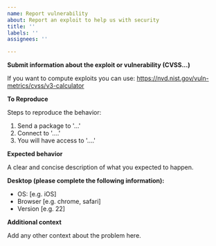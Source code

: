 ```yaml
---
name: Report vulnerability
about: Report an exploit to help us with security
title: ''
labels: ''
assignees: ''

---
```


**Submit information about the exploit or vulnerability (CVSS...)**

If you want to compute exploits you can use: https://nvd.nist.gov/vuln-metrics/cvss/v3-calculator

**To Reproduce**

Steps to reproduce the behavior:
1. Send a package to '...'
2. Connect to '....'
3. You will have access to '....'

**Expected behavior**

A clear and concise description of what you expected to happen.

**Desktop (please complete the following information):**
 - OS: [e.g. iOS]
 - Browser [e.g. chrome, safari]
 - Version [e.g. 22]

**Additional context**

Add any other context about the problem here.
